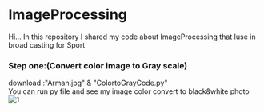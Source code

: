 # ImageProcessing
Hi... 
In this repository I shared my code about ImageProcessing that Iuse in broad casting for Sport
### Step one:(Convert color image to Gray scale)</b>
download :"Arman.jpg" & "ColortoGrayCode.py"
<br>
You can run py file and see my image color convert to black&white photo
<br>
![1](https://user-images.githubusercontent.com/109248678/180053645-273b2b13-4565-4145-b3b4-d9c7070cc013.jpg)
<br>
